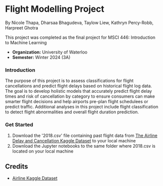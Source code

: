 # Flight Modelling Project
By Nicole Thapa, Dharsaa Bhagudeva, Taylow Liew, Kathryn Percy-Robb, Harpreet Ghotra

This project was completed as the final project for MSCI 446: Introduction to Machine Learning 

- **Organization:** University of Waterloo  
- **Semester:** Winter 2024 (3A)

### Introduction

The purpose of this project is to assess classifications for flight cancellations and predict flight delays based on historical flight log data. The goal is to develop holistic models that accurately predict flight delay times and risk of cancellation by category to ensure consumers can make smarter flight decisions and help airports pre-plan flight schedulees or predict traffic. Additional analyses in this project include flight classification to detect flight abnormalities and overall flight duration prediction.

### Get Started

1. Download the '2018.csv' file containing past flight data from [The Airline Delay and Cancellation Kaggle Dataset](https://www.kaggle.com/datasets/yuanyuwendymu/airline-delay-and-cancellation-data-2009-2018?select=2018.csv) to your local machine
2. Download the Jupyter notebooks to the same folder where 2018.csv is located on your local machine

## Credits
- [Airline Kaggle Dataset](https://www.kaggle.com/datasets/yuanyuwendymu/airline-delay-and-cancellation-data-2009-2018?select=2018.csv)
